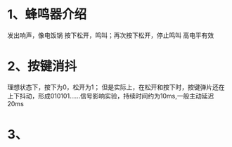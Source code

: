 # 1、蜂鸣器介绍
发出响声，像电饭锅
按下松开，鸣叫；再次按下松开，停止鸣叫
高电平有效

# 2、按键消抖
理想状态下，按下为0，松开为1；
但是实际上，在松开和按下时，按键弹片还在上下抖动，形成010101……信号影响实验，持续时间约为10ms,一般主动延迟20ms


# 3、
